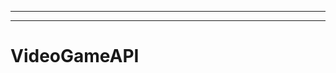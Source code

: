 ----
--------------------------------------------------------------------------------------------------
# VideoGameAPI
